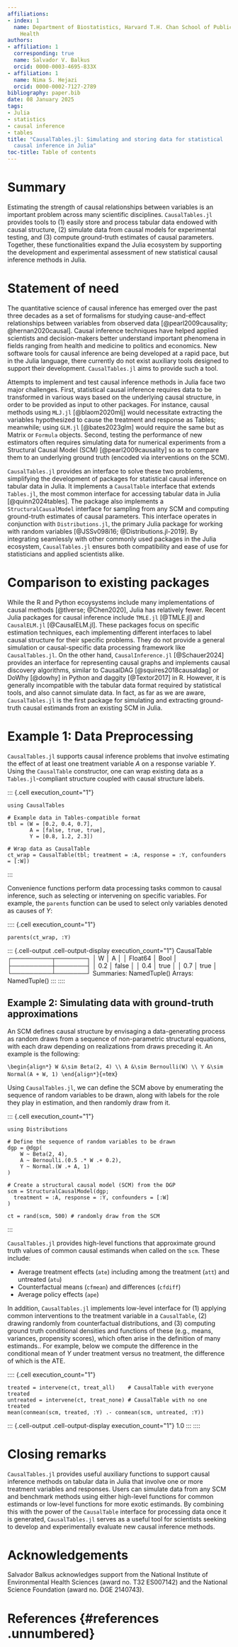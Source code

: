 ```yaml
---
affiliations:
- index: 1
  name: Department of Biostatistics, Harvard T.H. Chan School of Public
    Health
authors:
- affiliation: 1
  corresponding: true
  name: Salvador V. Balkus
  orcid: 0000-0003-4695-833X
- affiliation: 1
  name: Nima S. Hejazi
  orcid: 0000-0002-7127-2789
bibliography: paper.bib
date: 08 January 2025
tags:
- Julia
- statistics
- causal inference
- tables
title: "CausalTables.jl: Simulating and storing data for statistical
  causal inference in Julia"
toc-title: Table of contents
---
```


# Summary

Estimating the strength of causal relationships between variables is an
important problem across many scientific disciplines. `CausalTables.jl`
provides tools to (1) easily store and process tabular data endowed with
causal structure, (2) simulate data from causal models for experimental
testing, and (3) compute ground-truth estimates of causal parameters.
Together, these functionalities expand the Julia ecosystem by supporting
the development and experimental assessment of new statistical causal
inference methods in Julia.

# Statement of need

The quantitative science of causal inference has emerged over the past
three decades as a set of formalisms for studying cause-and-effect
relationships between variables from observed data
[@pearl2009causality; @hernan2020causal]. Causal inference techniques
have helped applied scientists and decision-makers better understand
important phenomena in fields ranging from health and medicine to
politics and economics. New software tools for causal inference are
being developed at a rapid pace, but in the Julia language, there
currently do not exist auxiliary tools designed to support their
development. `CausalTables.jl` aims to provide such a tool.

Attempts to implement and test causal inference methods in Julia face
two major challenges. First, statistical causal inference requires data
to be transformed in various ways based on the underlying causal
structure, in order to be provided as input to other packages. For
instance, causal methods using `MLJ.jl` [@blaom2020mlj] would
necessitate extracting the variables hypothesized to cause the treatment
and response as Tables; meanwhile; using `GLM.jl` [@bates2023glm] would
require the same but as Matrix or `Formula` objects. Second, testing the
performance of new estimators often requires simulating data for
numerical experiments from a Structural Causal Model (SCM)
[@pearl2009causality] so as to compare them to an underlying ground
truth (encoded via interventions on the SCM).

`CausalTables.jl` provides an interface to solve these two problems,
simplifying the development of packages for statistical causal inference
on tabular data in Julia. It implements a `CausalTable` interface that
extends `Tables.jl`, the most common interface for accessing tabular
data in Julia [@quinn2024tables]. The package also implements a
`StructuralCausalModel` interface for sampling from any SCM and
computing ground-truth estimates of causal parameters. This interface
operates in conjunction with `Distributions.jl`, the primary Julia
package for working with random variables
[@JSSv098i16; @Distributions.jl-2019]. By integrating seamlessly with
other commonly used packages in the Julia ecosystem, `CausalTables.jl`
ensures both compatibility and ease of use for statisticians and applied
scientists alike.

# Comparison to existing packages

While the R and Python ecoysystems include many implementations of
causal methods [@tlverse; @Chen2020], Julia has relatively fewer. Recent
Julia packages for causal inference include `TMLE.jl` [@TMLE.jl] and
`CausalELM.jl` [@CausalELM.jl]. These packages focus on specific
estimation techniques, each implementing different interfaces to label
causal structure for their specific problems. They do not provide a
general simulation or causal-specific data processing framework like
`CausalTables.jl`. On the other hand, `CausalInference.jl`
[@Schauer2024] provides an interface for representing causal graphs and
implements causal discovery algorithms, similar to CausalDAG
[@squires2018causaldag] or DoWhy [@dowhy] in Python and daggity
[@Textor2017] in R. However, it is generally incompatible with the
tabular data format required by statistical tools, and also cannot
simulate data. In fact, as far as we are aware, `CausalTables.jl` is the
first package for simulating and extracting ground-truth causal
estimands from an existing SCM in Julia.

# Example 1: Data Preprocessing

`CausalTables.jl` supports causal inference problems that involve
estimating the effect of at least one treatment variable $A$ on a
response variable $Y$. Using the `CausalTable` constructor, one can wrap
existing data as a `Tables.jl`-compliant structure coupled with causal
structure labels.

::: {.cell execution_count="1"}
``` {.julia .cell-code}
using CausalTables

# Example data in Tables-compatible format
tbl = (W = [0.2, 0.4, 0.7], 
       A = [false, true, true], 
       Y = [0.8, 1.2, 2.3])

# Wrap data as CausalTable
ct_wrap = CausalTable(tbl; treatment = :A, response = :Y, confounders = [:W])
```
:::

Convenience functions perform data processing tasks common to causal
inference, such as selecting or intervening on specific variables. For
example, the `parents` function can be used to select only variables
denoted as causes of $Y$:

:::: {.cell execution_count="1"}
``` {.julia .cell-code}
parents(ct_wrap, :Y)
```

::: {.cell-output .cell-output-display execution_count="1"}
    CausalTable
    ┌─────────┬───────┐
    │       W │     A │
    │ Float64 │  Bool │
    ├─────────┼───────┤
    │     0.2 │ false │
    │     0.4 │  true │
    │     0.7 │  true │
    └─────────┴───────┘
    Summaries: NamedTuple()
    Arrays: NamedTuple()
:::
::::

## Example 2: Simulating data with ground-truth approximations

An SCM defines causal structure by envisaging a data-generating process
as random draws from a sequence of non-parametric structural equations,
with each draw depending on realizations from draws preceding it. An
example is the following:

`\begin{align*}
W &\sim Beta(2, 4) \\
A &\sim Bernoulli(W) \\
Y &\sim Normal(A + W, 1)
\end{align*}`{=tex}

Using `CausalTables.jl`, we can define the SCM above by enumerating the
sequence of random variables to be drawn, along with labels for the role
they play in estimation, and then randomly draw from it.

::: {.cell execution_count="1"}
``` {.julia .cell-code}
using Distributions

# Define the sequence of random variables to be drawn
dgp = @dgp(
    W ~ Beta(2, 4),
    A ~ Bernoulli.(0.5 .* W .+ 0.2),
    Y ~ Normal.(W .+ A, 1)
)

# Create a structural causal model (SCM) from the DGP
scm = StructuralCausalModel(dgp; 
  treatment = :A, response = :Y, confounders = [:W]
)

ct = rand(scm, 500) # randomly draw from the SCM
```
:::

`CausalTables.jl` provides high-level functions that approximate ground
truth values of common causal estimands when called on the `scm`. These
include:

-   Average treatment effects (`ate`) including among the treatment
    (`att`) and untreated (`atu`)
-   Counterfactual means (`cfmean`) and differences (`cfdiff`)
-   Average policy effects (`ape`)

In addition, `CausalTables.jl` implements low-level interface for (1)
applying common interventions to the treatment variable in a
`CausalTable`, (2) drawing randomly from counterfactual distributions,
and (3) computing ground truth conditional densities and functions of
these (e.g., means, variances, propensity scores), which often arise in
the definition of many estimands.. For example, below we compute the
difference in the conditional mean of $Y$ under treatment versus no
treatment, the difference of which is the ATE.

:::: {.cell execution_count="1"}
``` {.julia .cell-code}
treated = intervene(ct, treat_all)    # CausalTable with everyone treated
untreated = intervene(ct, treat_none) # CausalTable with no one treated
mean(conmean(scm, treated, :Y) .- conmean(scm, untreated, :Y))
```

::: {.cell-output .cell-output-display execution_count="1"}
    1.0
:::
::::

# Closing remarks

`CausalTables.jl` provides useful auxiliary functions to support causal
inference methods on tabular data in Julia that involve one or more
treatment variables and responses. Users can simulate data from any SCM
and benchmark methods using either high-level functions for common
estimands or low-level functions for more exotic estimands. By combining
this with the power of the `CausalTable` interface for processing data
once it is generated, `CausalTables.jl` serves as a useful tool for
scientists seeking to develop and experimentally evaluate new causal
inference methods.

# Acknowledgements

Salvador Balkus acknowledges support from the National Institute of
Environmental Health Sciences (award no. T32 ES007142) and the National
Science Foundation (award no. DGE 2140743).

# References {#references .unnumbered}
